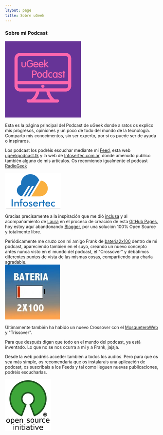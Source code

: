 ```yaml
---
layout: page
title: Sobre uGeek
---
```

### Sobre mi Podcast

![ugeek](img/ugeek_250p.png)

Esta es la página principal del Podcast de uGeek donde a ratos os explico mis progresos, opiniones y un poco de todo del mundo de la tecnología. Comparto mis conocimentos, sin ser experto, por si os puede ser de ayuda o inspiraros.  

Los podcast los podréis escuchar mediante mi [Feed](http://feeds.feedburner.com/ugeek), esta web [ugeekpodcast.tk](ugeekpodcast.tk) y la web de [Infosertec.com.ar](http://infosertec.com.ar), donde amenudo publico también alguno de mis artículos. Os recomiendo igualmente el podcast [RadioGeek](http://www.ivoox.com/podcast-radiogeek_sq_f129471_1.html)

![infosertec](img/infosertec.png)

Gracias precisamente a la inspiración que me dió [inclusa](https://github.com/inclusa) y al acompañamiento de [Laura](https://github.com/lormez16) en el proceso de creación de esta [GitHub Pages](https://pages.github.com/), hoy estoy aquí abandonando [Blogger](https://www.blogger.com), por una solución 100% Open Source y totalmente libre.  

Periódicamente me cruzo con mi amigo Frank de [bateria2x100](https://feedpress.me/bateria2x100) dentro de mi podcast, apareciendo tambien en el suyo, creando un nuevo concepto antes nunca visto en el mundo del podcast, el "Crossover" y debatimos diferentes puntos de vista de las mismas cosas, compartiendo una charla agradable.  
![Bateria2x100](img/bateria2x100.jpg)

Últimamente también ha habido un nuevo Crossover con el [MosqueteroWeb](https://www.spreaker.com/user/8370551/episodes/feed) y "Trissover".  

Para que después digan que todo en el mundo del podcast, ya está inventado. Lo que no se nos ocurra a mi y a Frank, jajaja.  

Desde la web podréis acceder también a todos los audios. Pero para que os sea más simple, os recomendaría que os instalarais una aplicación de podcast, os suscribais a los Feeds y tal como lleguen nuevas publicaciones, podréis escucharlas.  

![os](img/os.png)
